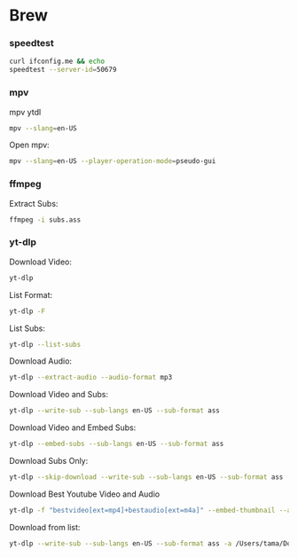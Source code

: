 # Brew

### speedtest
```bash
curl ifconfig.me && echo
speedtest --server-id=50679
```

### mpv
mpv ytdl
```bash
mpv --slang=en-US 
```
Open mpv:
```bash
mpv --slang=en-US --player-operation-mode=pseudo-gui
```

### ffmpeg
Extract Subs:
```bash
ffmpeg -i subs.ass
```

### yt-dlp
Download Video:
```bash
yt-dlp 
```
List Format:
```bash
yt-dlp -F 
```
List Subs:
```bash
yt-dlp --list-subs 
```
Download Audio:
```bash
yt-dlp --extract-audio --audio-format mp3 
```
Download Video and Subs:
```bash
yt-dlp --write-sub --sub-langs en-US --sub-format ass 
```
Download Video and Embed Subs:
```bash
yt-dlp --embed-subs --sub-langs en-US --sub-format ass 
```
Download Subs Only:
```bash
yt-dlp --skip-download --write-sub --sub-langs en-US --sub-format ass 
```
Download Best Youtube Video and Audio
```bash
yt-dlp -f "bestvideo[ext=mp4]+bestaudio[ext=m4a]" --embed-thumbnail --add-metadata 
```
Download from list:
```bash
yt-dlp --write-sub --sub-langs en-US --sub-format ass -a /Users/tama/Documents/list.txt
```
